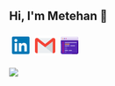 ## Hi, I'm Metehan 👋

<!--
**metehankurucu/metehankurucu** is a ✨ _special_ ✨ repository because its `README.md` (this file) appears on your GitHub profile.

Here are some ideas to get you started:

- 🔭 I’m currently working on ...
- 🌱 I’m currently learning ...
- 👯 I’m looking to collaborate on ...
- 🤔 I’m looking for help with ...
- 💬 Ask me about ...
- 📫 How to reach me: ...
- 😄 Pronouns: ...
- ⚡ Fun fact: ...
-->

<p align="left" style='display:flex;align-items:center' >
  <a style='margin:5px' target='_blank' href="https://linkedin.com/in/metehankurucu"><img alt="Linkedin" title="Linkedin" height="32" width="32" src="https://raw.githubusercontent.com/metehankurucu/metehankurucu/main/assets/linkedin.svg"></a>
  <a style='margin:5px' target='_blank' href="mailto:metehankurucu@gmail.com"><img alt="Mail" title="Mail" height="37" width="37" src="https://raw.githubusercontent.com/metehankurucu/metehankurucu/main/assets/mail.svg"></a>
  <a style='margin:5px' target='_blank' href="https://metehankurucu.com"><img alt="Website" title="Website" height="32" width="32" src="https://raw.githubusercontent.com/metehankurucu/metehankurucu/main/assets/coding.png"></a>
  
</p>

<p align="justify">
 <a href='https://findmentor.network/peer/metehan-kurucu'>
 <img src="https://img.shields.io/badge/Find%20Mentor-I'm%20a%20mentee-blueviolet">
  <a/>
 </p>
